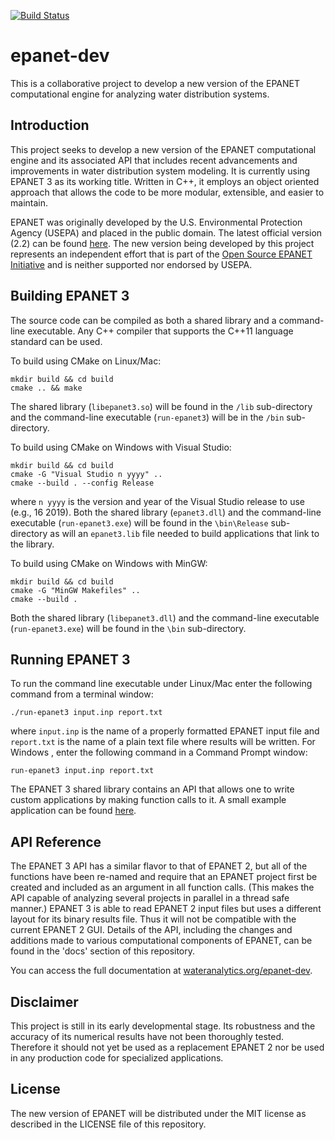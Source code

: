 ﻿[![Build Status](https://api.travis-ci.org/OpenWaterAnalytics/epanet-dev.svg)](https://travis-ci.org/OpenWaterAnalytics/epanet-dev)


# epanet-dev

This is a collaborative project to develop a new version of the EPANET computational engine for analyzing water distribution systems.

## Introduction

This project seeks to develop a new version of the EPANET computational engine and its associated API that includes recent advancements and improvements in water distribution system modeling. It is currently using EPANET 3 as its working title. Written in C++, it employs an object oriented approach that allows the code to be more modular, extensible, and easier to maintain.

EPANET was originally developed by the U.S. Environmental Protection Agency (USEPA) and placed in the public domain. The latest official version (2.2) can be found [here](https://www.epa.gov/water-research/epanet). The new version being developed by this project represents an independent effort that is part of the [Open Source EPANET Initiative](http://community.wateranalytics.org/t/announcement-of-an-open-source-epanet-initiative/117) and is neither supported nor endorsed by USEPA.

## Building EPANET 3

The source code can be compiled as both a shared library and a command-line executable. Any C++ compiler that supports the C++11 language standard can be used.

To build using CMake on Linux/Mac:
```
mkdir build && cd build
cmake .. && make
```
The shared library (`libepanet3.so`) will be found in the `/lib` sub-directory and the command-line executable (`run-epanet3`) will be in the `/bin` sub-directory.

To build using CMake on Windows with Visual Studio:
```
mkdir build && cd build
cmake -G "Visual Studio n yyyy" ..
cmake --build . --config Release
```
where `n yyyy` is the version and year of the Visual Studio release to use (e.g., 16 2019). Both the shared library (`epanet3.dll`) and the command-line executable (`run-epanet3.exe`) will be found in the `\bin\Release` sub-directory as will an `epanet3.lib` file needed to build applications that link to the library. 

To build using CMake on Windows with MinGW:
```
mkdir build && cd build
cmake -G "MinGW Makefiles" ..
cmake --build .
```
Both the shared library (`libepanet3.dll`) and the command-line executable (`run-epanet3.exe`) will be found in the `\bin` sub-directory.

## Running EPANET 3
To run the command line executable under Linux/Mac enter the following command from a terminal window:
```
./run-epanet3 input.inp report.txt
```
where `input.inp` is the name of a properly formatted EPANET input file and `report.txt` is the name of a plain text file where results will be written. For Windows  , enter the following command in a Command Prompt window:
```
run-epanet3 input.inp report.txt
```
The EPANET 3 shared library contains an API that allows one to write custom applications by making function calls to it. A small example application can be found [here](https://github.com/OpenWaterAnalytics/epanet-dev/blob/develop/doc/Differences%20From%20EPANET2.md).

## API Reference

The EPANET 3 API has a similar flavor to that of EPANET 2, but all of the functions have been re-named and require that an EPANET project first be created and included as an argument in all function calls. (This makes the API capable of analyzing several projects in parallel in a thread safe manner.) EPANET 3 is able to read EPANET 2 input files but uses a different layout for its binary results file. Thus it will not be compatible with the current EPANET 2 GUI. Details of the API, including the changes and additions made to various computational components of EPANET, can be found in the 'docs' section of this repository.

You can access the full documentation at [wateranalytics.org/epanet-dev](http://wateranalytics.org/epanet-dev).

## Disclaimer
This project is still in its early developmental stage. Its robustness and the accuracy of its numerical results have not been thoroughly tested. Therefore it should not yet be used as a replacement EPANET 2 nor be used in any production code for specialized applications.

## License

The new version of EPANET will be distributed under the MIT license as described in the LICENSE file of this repository.
